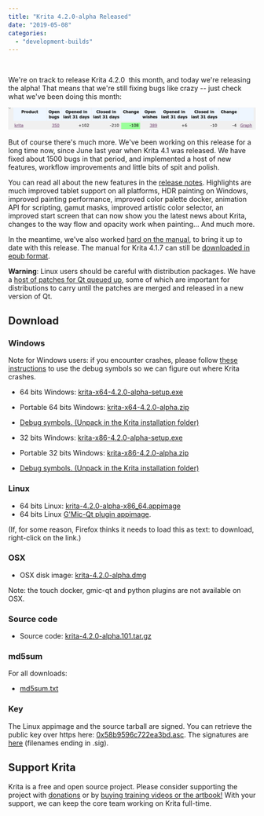 ```yaml
---
title: "Krita 4.2.0-alpha Released"
date: "2019-05-08"
categories: 
  - "development-builds"
---
```


 

We're on track to release Krita 4.2.0  this month, and today we're releasing the alpha! That means that we're still fixing bugs like crazy -- just check what we've been doing this month:

[![](images/bugs_april_may.png)](https://krita.org/wp-content/uploads/2019/05/bugs_april_may.png)

But of course there's much more. We've been working on this release for a long time now, since June last year when Krita 4.1 was released. We have fixed about 1500 bugs in that period, and implemented a host of new features, workflow improvements and little bits of spit and polish.

You can read all about the new features in the [release notes](https://krita.org/en/krita-4-2-release-notes/). Highlights are much improved tablet support on all platforms, HDR painting on Windows, improved painting performance, improved color palette docker, animation API for scripting, gamut masks, improved artistic color selector, an improved start screen that can now show you the latest news about Krita, changes to the way flow and opacity work when painting... And much more.

In the meantime, we've also worked [hard on the manual](https://docs.krita.org), to bring it up to date with this release. The manual for Krita 4.1.7 can still be [downloaded in epub format](https://download.kde.org/stable/krita/manual/4.1/).

**Warning**: Linux users should be careful with distribution packages. We have a [host of patches for Qt queued up](https://phabricator.kde.org/T10838), some of which are important for distributions to carry until the patches are merged and released in a new version of Qt.

## Download

### Windows

Note for Windows users: if you encounter crashes, please follow [these instructions](https://docs.krita.org/en/reference_manual/dr_minw_debugger.html#dr-minw) to use the debug symbols so we can figure out where Krita crashes.

- 64 bits Windows: [krita-x64-4.2.0-alpha-setup.exe](https://download.kde.org/unstable/krita/4.2.0-alpha/krita-x64-4.2.0-alpha-setup.exe)
- Portable 64 bits Windows: [krita-x64-4.2.0-alpha.zip](https://download.kde.org/unstable/krita/4.2.0-alpha/krita-x64-4.2.0-alpha.zip)
- [Debug symbols. (Unpack in the Krita installation folder)](https://download.kde.org/unstable/krita/4.2.0-alpha/krita-x64-4.2.0-alpha-dbg.zip)

- 32 bits Windows: [krita-x86-4.2.0-alpha-setup.exe](https://download.kde.org/unstable/krita/4.2.0-alpha/krita-x86-4.2.0-alpha-setup.exe)
- Portable 32 bits Windows: [krita-x86-4.2.0-alpha.zip](https://download.kde.org/unstable/krita/4.2.0-alpha/krita-x86-4.2.0-alpha.zip)
- [Debug symbols. (Unpack in the Krita installation folder)](https://download.kde.org/unstable/krita/4.2.0-alpha/krita-x86-4.2.0-alpha-dbg.zip)

### Linux

- 64 bits Linux: [krita-4.2.0-alpha-x86\_64.appimage](https://download.kde.org/unstable/krita/4.2.0-alpha/krita-4.2.0-alpha-x86_64.appimage)
- 64 bits Linux [G'Mic-Qt plugin appimage](https://download.kde.org/unstable/krita/4.2.0-alpha/gmic_krita_qt-x86_64.appimage).

(If, for some reason, Firefox thinks it needs to load this as text: to download, right-click on the link.)

### OSX

- OSX disk image: [krita-4.2.0-alpha.dmg](https://download.kde.org/unstable/krita/4.2.0-alpha/krita-4.2.0-alpha.dmg)

Note: the touch docker, gmic-qt and python plugins are not available on OSX.

### Source code

- Source code: [krita-4.2.0-alpha.101.tar.gz](https://download.kde.org/unstable/krita/4.2.0-alpha/krita-4.2.0-alpha.101.tar.gz)

### md5sum

For all downloads:

- [md5sum.txt](https://download.kde.org/unstable/krita/4.2.0-alpha/md5sum.txt)

### Key

The Linux appimage and the source tarball are signed. You can retrieve the public key over https here: [0x58b9596c722ea3bd.asc](https://share.kde.org/index.php/s/fJ99V5mZvuyD0z8). The signatures are [here](http://download.kde.org/unstable/krita/4.2.0-alpha/) (filenames ending in .sig).

## Support Krita

Krita is a free and open source project. Please consider supporting the project with [donations](https://krita.org/en/support-us/donations/) or by [buying training videos or the artbook!](https://krita.org/en/support-us/shop) With your support, we can keep the core team working on Krita full-time.
